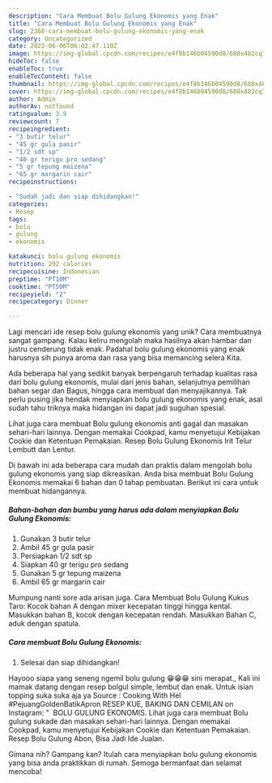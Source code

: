 ```yaml
---
description: "Cara Membuat Bolu Gulung Ekonomis yang Enak"
title: "Cara Membuat Bolu Gulung Ekonomis yang Enak"
slug: 2368-cara-membuat-bolu-gulung-ekonomis-yang-enak
category: Uncategorized
date: 2022-06-06T06:02:47.110Z
image: https://img-global.cpcdn.com/recipes/e4f8b146b04590d8/680x482cq70/bolu-gulung-ekonomis-foto-resep-utama.jpg
hideToc: false
enableToc: true
enableTocContent: false
thumbnail: https://img-global.cpcdn.com/recipes/e4f8b146b04590d8/680x482cq70/bolu-gulung-ekonomis-foto-resep-utama.jpg
cover: https://img-global.cpcdn.com/recipes/e4f8b146b04590d8/680x482cq70/bolu-gulung-ekonomis-foto-resep-utama.jpg
author: Admin
authorAv: notfound
ratingvalue: 3.9
reviewcount: 7
recipeingredient:
- "3 butir telur"
- "45 gr gula pasir"
- "1/2 sdt sp"
- "40 gr terigu pro sedang"
- "5 gr tepung maizena"
- "65 gr margarin cair"
recipeinstructions:

- "Sudah jadi dan siap dihidangkan!"
categories:
- Resep
tags:
- bolu
- gulung
- ekonomis

katakunci: bolu gulung ekonomis 
nutrition: 292 calories
recipecuisine: Indonesian
preptime: "PT10M"
cooktime: "PT50M"
recipeyield: "2"
recipecategory: Dinner

---
```





Lagi mencari ide resep bolu gulung ekonomis yang unik? Cara membuatnya sangat gampang. Kalau keliru mengolah maka hasilnya akan hambar dan justru cenderung tidak enak. Padahal bolu gulung ekonomis yang enak harusnya sih punya aroma dan rasa yang bisa memancing selera Kita.





Ada beberapa hal yang sedikit banyak berpengaruh terhadap kualitas rasa dari bolu gulung ekonomis, mulai dari jenis bahan, selanjutnya pemilihan bahan segar dan Bagus, hingga cara membuat dan menyajikannya. Tak perlu pusing jika hendak menyiapkan bolu gulung ekonomis yang enak,      asal sudah tahu triknya maka hidangan ini dapat jadi suguhan spesial.














Lihat juga cara membuat Bolu gulung ekonomis anti gagal dan masakan sehari-hari lainnya. Dengan memakai Cookpad, kamu menyetujui Kebijakan Cookie dan Ketentuan Pemakaian. Resep Bolu Gulung Ekonomis Irit Telur Lembutt dan Lentur.






Di bawah ini ada beberapa cara mudah dan praktis dalam mengolah bolu gulung ekonomis yang siap dikreasikan. Anda bisa membuat Bolu Gulung Ekonomis memakai 6 bahan dan 0 tahap pembuatan. Berikut ini cara untuk membuat hidangannya.

<!--inarticleads1-->

##### Bahan-bahan dan bumbu yang harus ada dalam menyiapkan Bolu Gulung Ekonomis:

1. Gunakan 3 butir telur
1. Ambil 45 gr gula pasir
1. Persiapkan 1/2 sdt sp
1. Siapkan 40 gr terigu pro sedang
1. Gunakan 5 gr tepung maizena
1. Ambil 65 gr margarin cair


Mumpung nanti sore ada arisan juga. Cara Membuat Bolu Gulung Kukus Taro: Kocok bahan A dengan mixer kecepatan tinggi hingga kental. Masukkan bahan B, kocok dengan kecepatan rendah. Masukkan Bahan C, aduk dengan spatula. 

<!--inarticleads2-->

##### Cara membuat Bolu Gulung Ekonomis:


1. Selesai dan siap dihidangkan!

Hayooo siapa yang seneng ngemil bolu gulung 😁😁😁 sini merapat., Kali ini mamak datang dengan resep bolgul simple, lembut dan enak. Untuk isian topping suka suka aja ya Source : Cooking With Hel #PejuangGoldenBatikApron RESEP KUE, BAKING DAN CEMILAN on Instagram: &#34; ️ BOLU GULUNG EKONOMIS. Lihat juga cara membuat Bolu gulung sukade dan masakan sehari-hari lainnya. Dengan memakai Cookpad, kamu menyetujui Kebijakan Cookie dan Ketentuan Pemakaian. Resep Bolu Gulung Abon, Bisa Jadi Ide Jualan. 

Gimana nih? Gampang kan? Itulah cara menyiapkan bolu gulung ekonomis yang bisa anda praktikkan di rumah. Semoga bermanfaat dan selamat mencoba!
